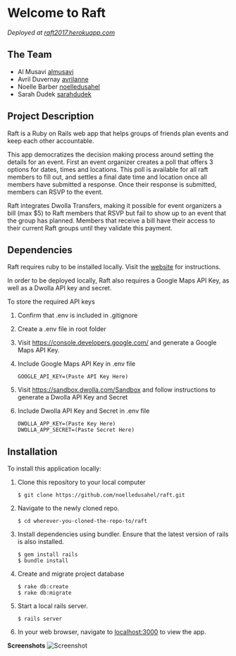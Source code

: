 # Welcome to Raft

*Deployed at [raft2017.herokuapp.com](http://raft2017.herokuapp.com/)*

## The Team

* Al Musavi [almusavi](https://github.com/almusavi)
* Avril Duvernay [avrilanne](https://github.com/avrilanne)
* Noelle Barber [noelledusahel](https://github.com/noelledusahel)
* Sarah Dudek [sarahdudek](https://github.com/sarahdudek)

## Project Description

Raft is a Ruby on Rails web app that helps groups of friends plan events and keep each other accountable. 

This app democratizes the decision making process around setting the details for an event. First an event organizer creates a poll that offers 3 options for dates, times and locations. This poll is available for all raft members to fill out, and settles a final date time and location once all members have submitted a response. Once their response is submitted, members can RSVP to the event. 

Raft integrates Dwolla Transfers, making it possible for event organizers a bill (max $5) to Raft members that RSVP but fail to show up to an event that the group has planned. Members that receive a bill have their access to their current Raft groups until they validate this payment. 

## Dependencies

Raft requires ruby to be installed locally. Visit the [website](https://www.ruby-lang.org/en/) for instructions.

In order to be deployed locally, Raft also requires a Google Maps API Key, as well as a Dwolla API key and secret. 

To store the required API keys

1. Confirm that .env is included in .gitignore
2. Create a .env file in root folder 
3. Visit https://console.developers.google.com/ and generate a Google Maps API Key.  
4. Include Google Maps API Key in .env file
	
	`GOOGLE_API_KEY=(Paste API Key Here)`

5. Visit https://sandbox.dwolla.com/Sandbox and follow instructions to generate a Dwolla API Key and Secret

6. Include Dwolla API Key and Secret in .env file
	
	`DWOLLA_APP_KEY=(Paste Key Here)` </br>
	`DWOLLA_APP_SECRET=(Paste Secret Here)`

## Installation

To install this application locally:

1. Clone this repository to your local computer
    
    `$ git clone https://github.com/noelledusahel/raft.git`

2. Navigate to the newly cloned repo.
    
    `$ cd wherever-you-cloned-the-repo-to/raft`

3. Install dependencies using bundler. Ensure that the latest version of rails is also installed.
	
	`$ gem install rails` <br/>
    `$ bundle install`

4. Create and migrate project database    
	
	`$ rake db:create` </br>
	`$ rake db:migrate`

5. Start a local rails server.
    
    `$ rails server` 

6. In your web browser, navigate to [localhost:3000](localhost:3000) to view the app.


**Screenshots**
![Screenshot](screenshot.png)



